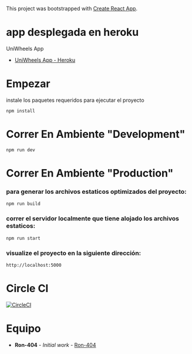 This project was bootstrapped with [Create React App](https://github.com/facebook/create-react-app).

# app desplegada en heroku

UniWheels App

* [UniWheels App - Heroku](https://uniwheels-frontend.herokuapp.com/)

# Empezar

instale los paquetes requeridos para ejecutar el proyecto

```
npm install
```

# Correr En Ambiente "Development"

```
npm run dev
```

# Correr En Ambiente "Production"

### para generar los archivos estaticos optimizados del proyecto:
```
npm run build
```

### correr el servidor localmente que tiene alojado los archivos estaticos:

```
npm run start
```
### visualize el proyecto en la siguiente dirección:

```
http://localhost:5000
```
# Circle CI

[![CircleCI](https://circleci.com/gh/Ron-404/UniWheels-Frontend.svg?style=svg)](https://circleci.com/gh/Ron-404/UniWheels-Frontend)

# Equipo

* **Ron-404** - *Initial work* - [Ron-404](https://github.com/orgs/Ron-404)
